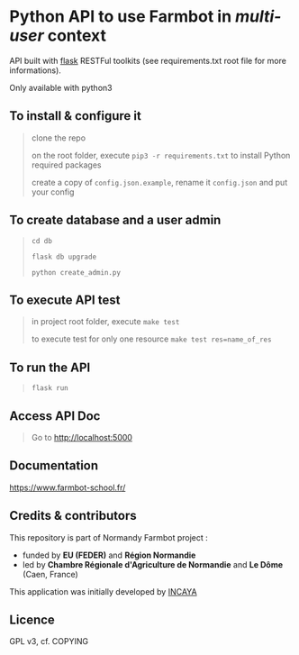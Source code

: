 # Python API to use Farmbot in *multi-user* context

API built with [flask](https://flask.palletsprojects.com/en/1.1.x/) RESTFul toolkits (see requirements.txt root file for more informations).

Only available with python3

## To install & configure it

> clone the repo
>
> on the root folder, execute `pip3 -r requirements.txt` to install Python required packages
>
> create a copy of `config.json.example`, rename it `config.json` and put your config

## To create database and a user admin

> `cd db`
>
> `flask db upgrade`
>
> `python create_admin.py`

## To execute API test

> in project root folder, execute `make test`
>
> to execute test for only one resource `make test res=name_of_res`

## To run the API

> `flask run`

## Access API Doc

> Go to [http://localhost:5000](http://localhost:5000)

## Documentation

https://www.farmbot-school.fr/

## Credits & contributors

This repository is part of Normandy Farmbot project :

- funded by **EU (FEDER)** and **Région Normandie**
- led by **Chambre Régionale d'Agriculture de Normandie** and **Le Dôme** (Caen, France)

This application was initially developed by [INCAYA](https://www.incaya.fr)

## Licence

GPL v3, cf. COPYING